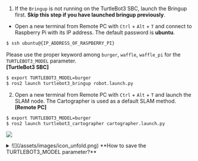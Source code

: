 
1. If the `Bringup` is not running on the TurtleBot3 SBC, launch the Bringup first. **Skip this step if you have launched bringup previously**.  
  - Open a new terminal from Remote PC with `Ctrl` + `Alt` + `T` and connect to Raspberry Pi with its IP address.
The default password is **ubuntu**.  
  ```bash
$ ssh ubuntu@{IP_ADDRESS_OF_RASPBERRY_PI}
  ```
  Please use the proper keyword among `burger`, `waffle`, `waffle_pi` for the `TURTLEBOT3_MODEL` parameter.  
  **[TurtleBot3 SBC]**  
  ```bash
$ export TURTLEBOT3_MODEL=burger
$ ros2 launch turtlebot3_bringup robot.launch.py
  ```

2. Open a new terminal from Remote PC with `Ctrl` + `Alt` + `T` and launch the SLAM node. The Cartographer is used as a default SLAM method.  
**[Remote PC]**  
  ```bash
$ export TURTLEBOT3_MODEL=burger
$ ros2 launch turtlebot3_cartographer cartographer.launch.py
  ```  
  ![](/assets/images/platform/turtlebot3/ros2/platform_cartographer.png)

<details>
<summary>
![](/assets/images/icon_unfold.png) **How to save the TURTLEBOT3_MODEL parameter?**
</summary>
The `$ export TURTLEBOT3_MODEL=${TB3_MODEL}` command can be omitted if the **TURTLEBOT3_MODEL** parameter is predefined in the `.bashrc` file.  
The `.bashrc` file is automatically loaded when a terminal window is created.  

- Example of defining `TurtlBot3 Burger` as a default model.  
**[Remote PC]**  
```bash
$ echo 'export TURTLEBOT3_MODEL=burger' >> ~/.bashrc
$ source ~/.bashrc
```

- Example of defining `TurtlBot3 Waffle Pi` as a default model.  
**[Remote PC]**
```bash
$ echo 'export TURTLEBOT3_MODEL=waffle_pi' >> ~/.bashrc
$ source ~/.bashrc
```
</details>
